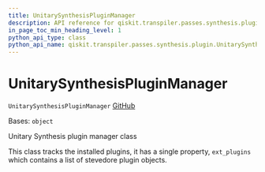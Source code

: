 ```yaml
---
title: UnitarySynthesisPluginManager
description: API reference for qiskit.transpiler.passes.synthesis.plugin.UnitarySynthesisPluginManager
in_page_toc_min_heading_level: 1
python_api_type: class
python_api_name: qiskit.transpiler.passes.synthesis.plugin.UnitarySynthesisPluginManager
---
```


# UnitarySynthesisPluginManager

<span id="qiskit.transpiler.passes.synthesis.plugin.UnitarySynthesisPluginManager" />

`UnitarySynthesisPluginManager` [GitHub](https://github.com/qiskit/qiskit/tree/stable/0.24/qiskit/transpiler/passes/synthesis/plugin.py "view source code")

Bases: `object`

Unitary Synthesis plugin manager class

This class tracks the installed plugins, it has a single property, `ext_plugins` which contains a list of stevedore plugin objects.

